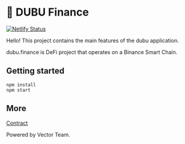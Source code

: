 # 🍥 DUBU Finance

[![Netlify Status](https://api.netlify.com/api/v1/badges/35e0a673-a4d9-43b4-9f9e-3758ba4297d5/deploy-status)](https://app.netlify.com/sites/ecstatic-mestorf-8b027a/deploys)

Hello! This project contains the main features of the dubu application.

dubu.finance is DeFi project that operates on a Binance Smart Chain.

## Getting started

```
npm install
npm start
```

## More

[Contract](https://github.com/vector-finance/dubu)

Powered by Vector Team.
